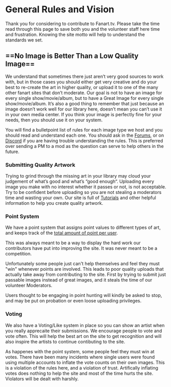 # __General Rules and Vision__

Thank you for considering to contribute to Fanart.tv. Please take the time read through this page to save both you and the volunteer staff here time and frustration. Knowing the site motto will help to understand the standards we set.

## ==**No Image is Better Than a Low Quality Image**==

We understand that sometimes there just aren’t very good sources to work with, but in those cases you should either get very creative and do your best to re-create the art in higher quality, or upload it to one of the many other fanart sites that don’t moderate. Our goal is not to have an image for every single show/movie/album, but to have a Great Image for every single show/movie/album. It’s also a good thing to remember that just because an image doesn’t work well for our library here, doesn’t mean you can’t use it in your own media center. If you think your image is perfectly fine for your needs, then you should use it on your system.

You will find a bulletpoint list of rules for each image type we host and you should read and understand each one. You should ask in the [Forums](https://forum.fanart.tv/index.php), or on [Discord](https://discord.gg/r9VufRk) if you are having trouble understanding the rules. This is preferred over sending a PM to a mod as the question can serve to help others in the future.


### **Submitting Quality Artwork**  
Trying to grind through the missing art in your library may cloud your judgement of what’s good and what’s “good enough“. Uploading every image you make with no interest whether it passes or not, is not acceptable.  
Try to be confident before uploading so you are not stealing a moderators time and wasting your own. Our site is full of [Tutorials](https://fanart.tv/tutorials/) and other helpful information to help you create quality artwork. 


### **Point System**
We have a point system that assigns point values to different types of art, and keeps track of the [total amount of point per user](https://fanart.tv/contributors/).

This was always meant to be a way to display the hard work our contributors have put into improving the site. It was never meant to be a competition.

Unfortunately some people just can't help themselves and feel they must "win" whenever points are involved. This leads to poor quality uploads that actually take away from contributing to the site. First by trying to submit just passable images instead of great images, and it steals the time of our volunteer Moderators. 

Users thought to be engaging in point hunting will kindly be asked to stop, and may be put on probation or even loose uploading privileges. 


### **Voting**
We also have a Voting/Like system in place so you can show an artist when you really apprecaite their submissions. We encourage people to vote and vote often. This will help the best art on the site to get recognition and will also inspire the artists to continue contibuting to the site.

As happenes with the point system, some people feel they must win at votes. There have been many incidents where single users were found using multiple accounts to inflate the vote counts on their own images. This is a violation of the rules here, and a violation of trust. Artifically inflating votes does nothing to help the site and most of the time hurts the site. Violators will be dealt with harshly.











